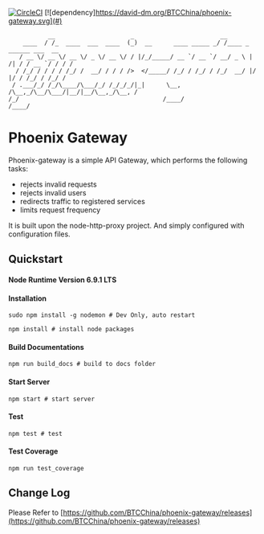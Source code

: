 [![CircleCI](https://circleci.com/gh/BTCChina/phoenix-gateway/tree/dev.svg?style=shield&circle-token=45015a30fe553940bcc3267a691ce2a2a5857ae6)](https://circleci.com/gh/BTCChina/phoenix-gateway/tree/dev)
[![dependency]https://david-dm.org/BTCChina/phoenix-gateway.svg](#)

```
           __                     _                        __                          
    ____  / /_  ____  ___  ____  (_)  __      ____ _____ _/ /____ _      ______ ___  __
   / __ \/ __ \/ __ \/ _ \/ __ \/ / |/_/_____/ __ `/ __ `/ __/ _ \ | /| / / __ `/ / / /
  / /_/ / / / / /_/ /  __/ / / / />  </_____/ /_/ / /_/ / /_/  __/ |/ |/ / /_/ / /_/ / 
 / .___/_/ /_/\____/\___/_/ /_/_/_/|_|      \__, /\__,_/\__/\___/|__/|__/\__,_/\__, /  
/_/                                        /____/                             /____/   
```

# Phoenix Gateway

Phoenix-gateway is a simple API Gateway, which performs the following tasks:
- rejects invalid requests
- rejects invalid users
- redirects traffic to registered services
- limits request frequency

It is built upon the node-http-proxy project. And simply configured with configuration files.

## Quickstart
#### Node Runtime Version 6.9.1 LTS
#### Installation
```shell
sudo npm install -g nodemon # Dev Only, auto restart
```
```shell
npm install # install node packages
```

#### Build Documentations
```shell
npm run build_docs # build to docs folder
```
#### Start Server
```shell
npm start # start server
```
#### Test
```shell
npm test # test
```
#### Test Coverage
```shell
npm run test_coverage
```

## Change Log
Please Refer to [https://github.com/BTCChina/phoenix-gateway/releases](https://github.com/BTCChina/phoenix-gateway/releases)